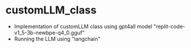 # customLLM_class
* Implementation of customLLM class using gpt4all model "replit-code-v1_5-3b-newbpe-q4_0.gguf"
* Running the LLM using "langchain"
